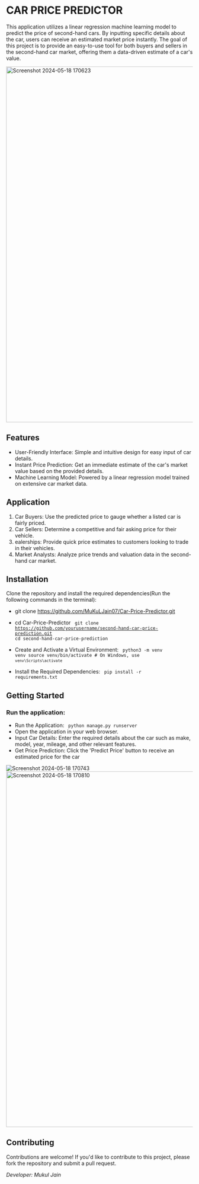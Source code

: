 # CAR PRICE PREDICTOR 
This application utilizes a linear regression machine learning model to predict the price of second-hand cars. By inputting specific details about the car, users can receive an estimated market price instantly. The goal of this project is to provide an easy-to-use tool for both buyers and sellers in the second-hand car market, offering them a data-driven estimate of a car's value.

<img width="960" alt="Screenshot 2024-05-18 170623" src="https://github.com/MuKuLJain07/Car-Price-Predictor/assets/81482724/2d986d98-4cf5-4053-a966-9f1e13246614">


## Features
 - User-Friendly Interface: Simple and intuitive design for easy input of car details.
 - Instant Price Prediction: Get an immediate estimate of the car's market value based on the provided details.
 - Machine Learning Model: Powered by a linear regression model trained on extensive car market data.

## Application
1. Car Buyers: Use the predicted price to gauge whether a listed car is fairly priced.
2. Car Sellers: Determine a competitive and fair asking price for their vehicle.
3. ealerships: Provide quick price estimates to customers looking to trade in their vehicles.
4. Market Analysts: Analyze price trends and valuation data in the second-hand car market.

## Installation
Clone the repository and install the required dependencies(Run the following commands in the terminal):
 - git clone https://github.com/MuKuLJain07/Car-Price-Predictor.git
 - cd Car-Price-Predictor
    <code>
    git clone https://github.com/yourusername/second-hand-car-price-prediction.git
    cd second-hand-car-price-prediction
    </code>
    
 - Create and Activate a Virtual Environment:
   <code>
   python3 -m venv venv
   source venv/bin/activate  # On Windows, use `venv\Scripts\activate`
   </code>

 - Install the Required Dependencies: <code> pip install -r requirements.txt </code>

 
## Getting Started
### Run the application:
 - Run the Application: <code> python manage.py runserver </code>
 - Open the application in your web browser.
 - Input Car Details: Enter the required details about the car such as make, model, year, mileage, and other relevant features.
 - Get Price Prediction: Click the 'Predict Price' button to receive an estimated price for the car

![Screenshot 2024-05-18 170743](https://github.com/MuKuLJain07/Car-Price-Predictor/assets/81482724/1d6839af-fcd4-4601-ac83-40b73619ab37)
<img width="960" alt="Screenshot 2024-05-18 170810" src="https://github.com/MuKuLJain07/Car-Price-Predictor/assets/81482724/ac771091-0041-471b-9b85-7010edbe2cec">

## Contributing
Contributions are welcome! If you'd like to contribute to this project, please fork the repository and submit a pull request.


*Developer: Mukul Jain*


